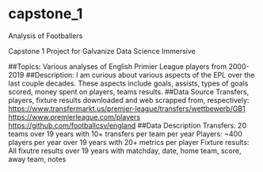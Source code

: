 # capstone_1
Analysis of Footballers

Capstone 1 Project for Galvanize Data Science Immersive

##Topics:
Various analyses of English Primier League players from 2000-2019
##Description:
I am curious about various aspects of the EPL over the last couple decades. These aspects include goals, assists, types of goals scored, money spent on players, teams results. 
##Data Source
Transfers, players, fixture results downloaded and web scrapped from, respectively: 
https://www.transfermarkt.us/premier-league/transfers/wettbewerb/GB1
https://www.premierleague.com/players
https://github.com/footballcsv/england
##Data Description
Transfers: 20 teams over 19 years with 10+ transfers per team per year
Players: ~400 players per year over 19 years with 20+ metrics per player
Fixture results: All fixutre results over 19 years with matchday, date, home team, score, away team, notes
